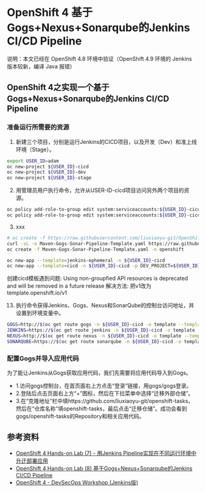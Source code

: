 # OpenShift 4 基于Gogs+Nexus+Sonarqube的Jenkins CI/CD Pipeline

说明：本文已经在 OpenShift 4.8 环境中验证（OpenShift 4.9 环境的 Jenkins 版本较新，编译 Java 报错）

## OpenShift 4之实现一个基于Gogs+Nexus+Sonarqube的Jenkins CI/CD Pipeline

### 准备运行所需要的资源

1. 新建三个项目，分别是运行Jenkins的CICD项目，以及开发（Dev）和准上线环境（Stage）。

```bash
export USER_ID=adam
oc new-project ${USER_ID}-cicd
oc new-project ${USER_ID}-dev
oc new-project ${USER_ID}-stage
```

2. 用管理员用户执行命令，允许从USER-ID-cicd项目访问另外两个项目的资源。
```bash
oc policy add-role-to-group edit system:serviceaccounts:${USER_ID}-cicd -n ${USER_ID}-dev
oc policy add-role-to-group edit system:serviceaccounts:${USER_ID}-cicd -n ${USER_ID}-stage
```

3. xxx
```bash
# oc create -f https://raw.githubusercontent.com/liuxiaoyu-git/OpenShift-HOL/master/Maven-Gogs-Sonar-Pipeline-Template.yaml -n openshift
curl -sL -o Maven-Gogs-Sonar-Pipeline-Template.yaml https://raw.githubusercontent.com/liuxiaoyu-git/OpenShift-HOL/master/Maven-Gogs-Sonar-Pipeline-Template.yaml
oc create -f Maven-Gogs-Sonar-Pipeline-Template.yaml -n openshift

oc new-app --template=jenkins-ephemeral -n ${USER_ID}-cicd 
oc new-app --template=cicd -n ${USER_ID}-cicd -p DEV_PROJECT=${USER_ID}-dev -p STAGE_PROJECT=${USER_ID}-stage
```


创建cicd模板遇到问题:
Using non-groupfied API resources is deprecated and will be removed in a future release
解决方法: 把v1改为template.openshift.io/v1

13. 执行命令获得Jenkins、Gogs、Nexus和SonarQube的控制台访问地址，并设置到环境变量中。

```bash
GOGS=http://$(oc get route gogs -n ${USER_ID}-cicd -o template --template '{{.spec.host}}')
JENKINS=https://$(oc get route jenkins -n ${USER_ID}-cicd -o template --template '{{.spec.host}}')
NEXUS=http://$(oc get route nexus -n ${USER_ID}-cicd -o template --template '{{.spec.host}}')
SONARQUBE=https://$(oc get route sonarqube -n ${USER_ID}-cicd -o template --template '{{.spec.host}}')
```

### 配置Gogs并导入应用代码

为了能让Jenkins从Gogs获取应用代码，我们先需要将应用代码导入到Gogs。

* 1.访问gogs控制台，在首页面右上方点击“登录”链接，用gogs/gogs登录。
* 2.登陆后点击页面右上方“+”图标，然后在下拉菜单中选择“迁移外部仓储”。
* 3.在“克隆地址”栏中填https://github.com/liuxiaoyu-git/openshift-tasks，然后在“仓库名称”填openshift-tasks，最后点击“迁移仓储”。成功会看到gogs/openshift-tasks的Repository和相关应用代码。

## 参考资料

* [OpenShift 4 Hands-on Lab (7) - 用Jenkins Pipeline实现在不同运行环境中升迁部署应用](https://blog.csdn.net/weixin_43902588/article/details/104285933)
* [OpenShift 4 Hands-on Lab (8) 基于Gogs+Nexus+Sonarqube的Jenkins CI/CD Pipeline ](https://blog.csdn.net/weixin_43902588/article/details/104407106)
* [OpenShift 4 - DevSecOps Workshop (Jenkins版)](https://blog.csdn.net/weixin_43902588/article/details/119963225)
